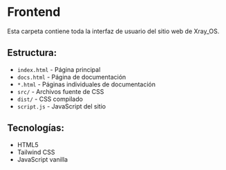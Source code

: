 # Frontend

Esta carpeta contiene toda la interfaz de usuario del sitio web de Xray_OS.

## Estructura:
- `index.html` - Página principal
- `docs.html` - Página de documentación
- `*.html` - Páginas individuales de documentación
- `src/` - Archivos fuente de CSS
- `dist/` - CSS compilado
- `script.js` - JavaScript del sitio

## Tecnologías:
- HTML5
- Tailwind CSS
- JavaScript vanilla